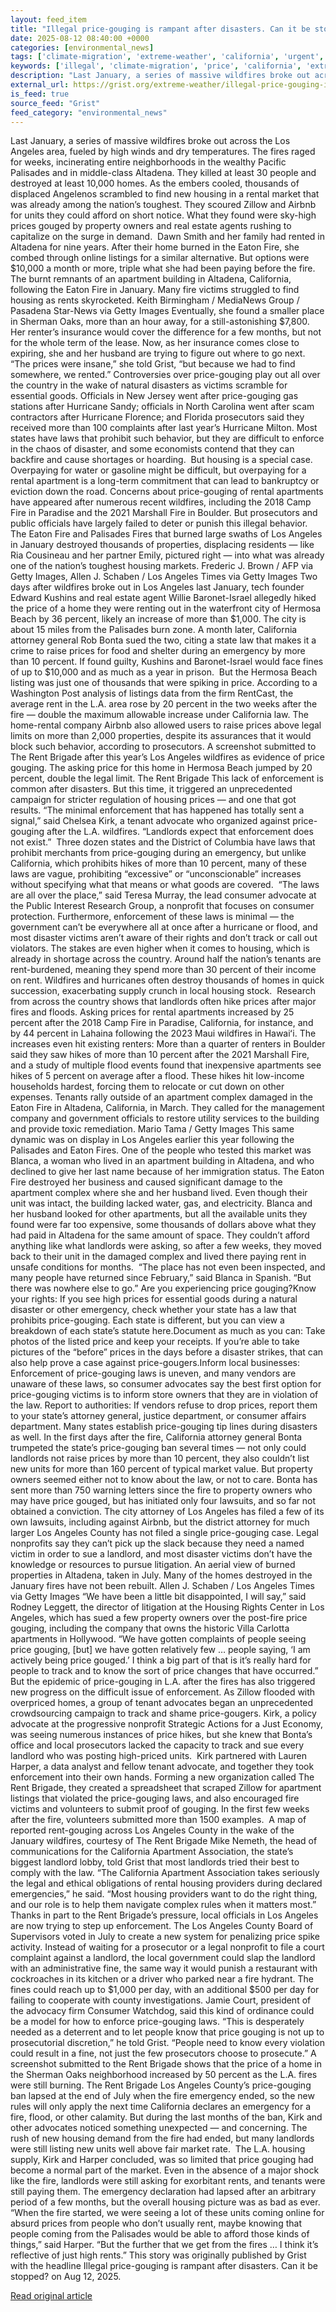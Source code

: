```yaml
---
layout: feed_item
title: "Illegal price-gouging is rampant after disasters. Can it be stopped?"
date: 2025-08-12 08:40:00 +0000
categories: [environmental_news]
tags: ['climate-migration', 'extreme-weather', 'california', 'urgent', 'wildfires', 'year-2023', 'usa', 'oceania', 'climate-risk', 'hurricane']
keywords: ['illegal', 'climate-migration', 'price', 'california', 'extreme-weather', 'gouging', 'wildfires', 'urgent']
description: "Last January, a series of massive wildfires broke out across the Los Angeles area, fueled by high winds and dry temperatures"
external_url: https://grist.org/extreme-weather/illegal-price-gouging-is-rampant-after-disasters-can-it-be-stopped/
is_feed: true
source_feed: "Grist"
feed_category: "environmental_news"
---
```


Last January, a series of massive wildfires broke out across the Los Angeles area, fueled by high winds and dry temperatures. The fires raged for weeks, incinerating entire neighborhoods in the wealthy Pacific Palisades and in middle-class Altadena. They killed at least 30 people and destroyed at least 10,000 homes. As the embers cooled, thousands of displaced Angelenos scrambled to find new housing in a rental market that was already among the nation’s toughest. They scoured Zillow and Airbnb for units they could afford on short notice. What they found were sky-high prices gouged by property owners and real estate agents rushing to capitalize on the surge in demand.&nbsp; Dawn Smith and her family had rented in Altadena for nine years. After their home burned in the Eaton Fire, she combed through online listings for a similar alternative. But options were $10,000 a month or more, triple what she had been paying before the fire.&nbsp; The burnt remnants of an apartment building in Altadena, California, following the Eaton Fire in January. Many fire victims struggled to find housing as rents skyrocketed. Keith Birmingham / MediaNews Group / Pasadena Star-News via Getty Images Eventually, she found a smaller place in Sherman Oaks, more than an hour away, for a still-astonishing $7,800. Her renter’s insurance would cover the difference for a few months, but not for the whole term of the lease. Now, as her insurance comes close to expiring, she and her husband are trying to figure out where to go next. &#8220;The prices were insane,” she told Grist, “but because we had to find somewhere, we rented.” Controversies over price-gouging play out all over the country in the wake of natural disasters as victims scramble for essential goods. Officials in New Jersey went after price-gouging gas stations after Hurricane Sandy; officials in North Carolina went after scam contractors after Hurricane Florence; and Florida prosecutors said they received more than 100 complaints after last year’s Hurricane Milton. Most states have laws that prohibit such behavior, but they are difficult to enforce in the chaos of disaster, and some economists contend that they can backfire and cause shortages or hoarding.&nbsp; But housing is a special case. Overpaying for water or gasoline might be difficult, but overpaying for a rental apartment is a long-term commitment that can lead to bankruptcy or eviction down the road. Concerns about price-gouging of rental apartments have appeared after numerous recent wildfires, including the 2018 Camp Fire in Paradise and the 2021 Marshall Fire in Boulder. But prosecutors and public officials have largely failed to deter or punish this illegal behavior. The Eaton Fire and Palisades Fires that burned large swaths of Los Angeles in January destroyed thousands of properties, displacing residents — like Ria Cousineau and her partner Emily, pictured right — into what was already one of the nation&#8217;s toughest housing markets. Frederic J. Brown / AFP via Getty Images, Allen J. Schaben / Los Angeles Times via Getty Images Two days after wildfires broke out in Los Angeles last January, tech founder Edward Kushins and real estate agent Willie Baronet-Israel allegedly hiked the price of a home they were renting out in the waterfront city of Hermosa Beach by 36 percent, likely an increase of more than $1,000. The city is about 15 miles from the Palisades burn zone. A month later, California attorney general Rob Bonta sued the two, citing a state law that makes it a crime to raise prices for food and shelter during an emergency by more than 10 percent. If found guilty, Kushins and Baronet-Israel would face fines of up to $10,000 and as much as a year in prison.&nbsp; But the Hermosa Beach listing was just one of thousands that were spiking in price. According to a Washington Post analysis of listings data from the firm RentCast, the average rent in the L.A. area rose by 20 percent in the two weeks after the fire — double the maximum allowable increase under California law. The home-rental company Airbnb also allowed users to raise prices above legal limits on more than 2,000 properties, despite its assurances that it would block such behavior, according to prosecutors. A screenshot submitted to The Rent Brigade after this year’s Los Angeles wildfires as evidence of price gouging. The asking price for this home in Hermosa Beach jumped by 20 percent, double the legal limit. The Rent Brigade This lack of enforcement is common after disasters. But this time, it triggered an unprecedented campaign for stricter regulation of housing prices — and one that got results. “The minimal enforcement that has happened has totally sent a signal,” said Chelsea Kirk, a tenant advocate who organized against price-gouging after the L.A. wildfires. “Landlords expect that enforcement does not exist.”&nbsp; Three dozen states and the District of Columbia have laws that prohibit merchants from price-gouging during an emergency, but unlike California, which prohibits hikes of more than 10 percent, many of these laws are vague, prohibiting “excessive” or “unconscionable” increases without specifying what that means or what goods are covered.&nbsp; “The laws are all over the place,” said Teresa Murray, the lead consumer advocate at the Public Interest Research Group, a nonprofit that focuses on consumer protection. Furthermore, enforcement of these laws is minimal — the government can’t be everywhere all at once after a hurricane or flood, and most disaster victims aren’t aware of their rights and don’t track or call out violators. The stakes are even higher when it comes to housing, which is already in shortage across the country. Around half the nation’s tenants are rent-burdened, meaning they spend more than 30 percent of their income on rent. Wildfires and hurricanes often destroy thousands of homes in quick succession, exacerbating supply crunch in local housing stock.&nbsp; Research from across the country shows that landlords often hike prices after major fires and floods. Asking prices for rental apartments increased by 25 percent after the 2018 Camp Fire in Paradise, California, for instance, and by 44 percent in Lahaina following the 2023 Maui wildfires in Hawaiʻi. The increases even hit existing renters: More than a quarter of renters in Boulder said they saw hikes of more than 10 percent after the 2021 Marshall Fire, and a study of multiple flood events found that inexpensive apartments see hikes of 5 percent on average after a flood. These hikes hit low-income households hardest, forcing them to relocate or cut down on other expenses. Tenants rally outside of an apartment complex damaged in the Eaton Fire in Altadena, California, in March. They called for the management company and government officials to restore utility services to the building and provide toxic remediation. Mario Tama / Getty Images This same dynamic was on display in Los Angeles earlier this year following the Palisades and Eaton Fires. One of the people who tested this market was Blanca, a woman who lived in an apartment building in Altadena, and who declined to give her last name because of her immigration status. The Eaton Fire destroyed her business and caused significant damage to the apartment complex where she and her husband lived. Even though their unit was intact, the building lacked water, gas, and electricity. Blanca and her husband looked for other apartments, but all the available units they found were far too expensive, some thousands of dollars above what they had paid in Altadena for the same amount of space. They couldn’t afford anything like what landlords were asking, so after a few weeks, they moved back to their unit in the damaged complex and lived there paying rent in unsafe conditions for months.&nbsp; “The place has not even been inspected, and many people have returned since February,” said Blanca in Spanish. “But there was nowhere else to go.” Are you experiencing price gouging?Know your rights: If you see high prices for essential goods during a natural disaster or other emergency, check whether your state has a law that prohibits price-gouging. Each state is different, but you can view a breakdown of each state’s statute here.Document as much as you can: Take photos of the listed price and keep your receipts. If you’re able to take pictures of the “before” prices in the days before a disaster strikes, that can also help prove a case against price-gougers.Inform local businesses: Enforcement of price-gouging laws is uneven, and many vendors are unaware of these laws, so consumer advocates say the best first option for price-gouging victims is to inform store owners that they are in violation of the law. Report to authorities: If vendors refuse to drop prices, report them to your state’s attorney general, justice department, or consumer affairs department. Many states establish price-gouging tip lines during disasters as well. In the first days after the fire, California attorney general Bonta trumpeted the state’s price-gouging ban several times — not only could landlords not raise prices by more than 10 percent, they also couldn’t list new units for more than 160 percent of typical market value. But property owners seemed either not to know about the law, or not to care. Bonta has sent more than 750 warning letters since the fire to property owners who may have price gouged, but has initiated only four lawsuits, and so far not obtained a conviction. The city attorney of Los Angeles has filed a few of its own lawsuits, including against Airbnb, but the district attorney for much larger Los Angeles County has not filed a single price-gouging case. Legal nonprofits say they can’t pick up the slack because they need a named victim in order to sue a landlord, and most disaster victims don’t have the knowledge or resources to pursue litigation. An aerial view of burned properties in Altadena, taken in July. Many of the homes destroyed in the January fires have not been rebuilt. Allen J. Schaben / Los Angeles Times via Getty Images “We have been a little bit disappointed, I will say,” said Rodney Leggett, the director of litigation at the Housing Rights Center in Los Angeles, which has sued a few property owners over the post-fire price gouging, including the company that owns the historic Villa Carlotta apartments in Hollywood. “We have gotten complaints of people seeing price gouging, [but] we have gotten relatively few … people saying, ‘I am actively being price gouged.’ I think a big part of that is it&#8217;s really hard for people to track and to know the sort of price changes that have occurred.” But the epidemic of price-gouging in L.A. after the fires has also triggered new progress on the difficult issue of enforcement. As Zillow flooded with overpriced homes, a group of tenant advocates began an unprecedented crowdsourcing campaign to track and shame price-gougers. Kirk, a policy advocate at the progressive nonprofit Strategic Actions for a Just Economy, was seeing numerous instances of price hikes, but she knew that Bonta’s office and local prosecutors lacked the capacity to track and sue every landlord who was posting high-priced units.&nbsp; Kirk partnered with Lauren Harper, a data analyst and fellow tenant advocate, and together they took enforcement into their own hands. Forming a new organization called The Rent Brigade, they created a spreadsheet that scraped Zillow for apartment listings that violated the price-gouging laws, and also encouraged fire victims and volunteers to submit proof of gouging. In the first few weeks after the fire, volunteers submitted more than 1500 examples.&nbsp; A map of reported rent-gouging across Los Angeles County in the wake of the January wildfires, courtesy of The Rent Brigade Mike Nemeth, the head of communications for the California Apartment Association, the state’s biggest landlord lobby, told Grist that most landlords tried their best to comply with the law. “The California Apartment Association takes seriously the legal and ethical obligations of rental housing providers during declared emergencies,” he said. “Most housing providers want to do the right thing, and our role is to help them navigate complex rules when it matters most.” Thanks in part to the Rent Brigade’s pressure, local officials in Los Angeles are now trying to step up enforcement. The Los Angeles County Board of Supervisors voted in July to create a new system for penalizing price spike activity. Instead of waiting for a prosecutor or a legal nonprofit to file a court complaint against a landlord, the local government could slap the landlord with an administrative fine, the same way it would punish a restaurant with cockroaches in its kitchen or a driver who parked near a fire hydrant. The fines could reach up to $1,000 per day, with an additional $500 per day for failing to cooperate with county investigations. Jamie Court, president of the advocacy firm Consumer Watchdog, said this kind of ordinance could be a model for how to enforce price-gouging laws. “This is desperately needed as a deterrent and to let people know that price gouging is not up to prosecutorial discretion,” he told Grist. “People need to know every violation could result in a fine, not just the few prosecutors choose to prosecute.” A screenshot submitted to the Rent Brigade shows that the price of a home in the Sherman Oaks neighborhood increased by 50 percent as the L.A. fires were still burning. The Rent Brigade Los Angeles County’s price-gouging ban lapsed at the end of July when the fire emergency ended, so the new rules will only apply the next time California declares an emergency for a fire, flood, or other calamity. But during the last months of the ban, Kirk and other advocates noticed something unexpected — and concerning. The rush of new housing demand from the fire had ended, but many landlords were still listing new units well above fair market rate.&nbsp; The L.A. housing supply, Kirk and Harper concluded, was so limited that price gouging had become a normal part of the market. Even in the absence of a major shock like the fire, landlords were still asking for exorbitant rents, and tenants were still paying them. The emergency declaration had lapsed after an arbitrary period of a few months, but the overall housing picture was as bad as ever.&nbsp; “When the fire started, we were seeing a lot of these units coming online for absurd prices from people who don&#8217;t usually rent, maybe knowing that people coming from the Palisades would be able to afford those kinds of things,” said Harper. “But the further that we get from the fires … I think it&#8217;s reflective of just high rents.” This story was originally published by Grist with the headline Illegal price-gouging is rampant after disasters. Can it be stopped? on Aug 12, 2025.

[Read original article](https://grist.org/extreme-weather/illegal-price-gouging-is-rampant-after-disasters-can-it-be-stopped/)
